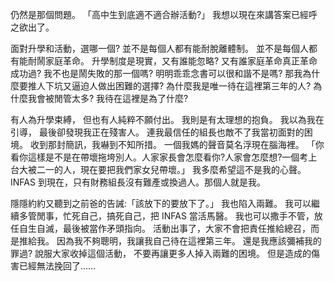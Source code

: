 仍然是那個問題。
「高中生到底適不適合辦活動?」
我想以現在來講答案已經呼之欲出了。

面對升學和活動，選哪一個?
並不是每個人都有能耐脫離體制。
並不是每個人都有能耐鬧家庭革命。
升學制度是現實，又有誰能忽略?
又有誰家庭革命真正革命成功過?
我不也是鬧失敗的那一個嗎?
明明乖乖念書可以很和諧不是嗎?
那我為什麼要推人下坑又逼迫人做出困難的選擇?
為什麼我是唯一待在這裡第三年的人?
為什麼我會被閒管太多?
我待在這裡是為了什麼?

有人為升學束縛，
但也有人純粹不願付出。
我則是有太理想的抱負。
我以為我在引導，
最後卻發現我正在殘害人。
連我最信任的組長也敵不了我當初面對的困境。
收到那封簡訊，我嚇到不知所措。
一個我媽的聲音莫名浮現在腦海裡。
「你看你這樣是不是在帶壞拖垮別人。人家家長會怎麼看你?人家會怎麼想?一個考上台大被二一的人，現在要把我們家女兒帶壞。」
我多麼希望這不是我的心聲。
INFAS 到現在，只有財務組長沒有難產或換過人。那個人就是我。

隱隱約約又聽到之前爸的告誡:「該放下的要放下了。」
我也陷入兩難。
我可以繼續多管閒事，忙死自己，搞死自己，把 INFAS 當活馬醫。
我也可以撒手不管，放任自生自滅，最後被當作矛頭指向。
活動出事了，大家不會把責任推給總召，而是推給我。
因為我不夠聰明，我讓我自己待在這裡第三年。
還是我應該彌補我的罪過?
說服大家收掉這個活動，
不要再讓更多人掉入兩難的困境。
但是造成的傷害已經無法挽回了……
